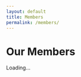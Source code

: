 ```yaml
---
layout: default
title: Members
permalink: /members/
---
```

<h1>Our Members</h1>
<div id="members">Loading...</div>

<script>
  fetch("{{ site.baseurl }}/data.json")
    .then(response => response.json())
    .then(json => {
      let container = document.getElementById("members");
      container.innerHTML = "";

      Object.keys(json.member).forEach(category => {
        if (json.member[category].length === 0) return;

        let section = document.createElement("section");
        let h2 = document.createElement("h2");
        h2.textContent = category;
        section.appendChild(h2);

        json.member[category].forEach(person => {
          let article = document.createElement("article");
          article.innerHTML = `
            <a href="${person.url}">
                <img src="{{ site.baseurl }}/resource/img/person/${person.name}.jpg" alt="${person.name}" />
                <h3>${person.name}</h3>
                <p>${person.period}</p>
                <h5>${person.email}</h5>
                <p>${person.description}</p>
            </a>
          `;
          section.appendChild(article);
        });

        container.appendChild(section);
      });
    });
</script>
